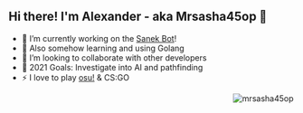 ## Hi there! I'm Alexander - aka Mrsasha45op 👋

- 🔭 I’m currently working on the [Sanek Bot][sanek]!
- 🌱 Also somehow learning and using Golang
- 👯 I’m looking to collaborate with other developers
- 🧐 2021 Goals: Investigate into AI and pathfinding
- ⚡ I love to play [osu!][osu] & CS:GO

<img align="right" src="https://github-readme-stats.vercel.app/api?username=mrsasha45op&show_icons=true&theme=tokyonight" alt="mrsasha45op" />


[osu]: https://osu.ppy.sh/users/12289422
[twitch]: https://twitch.tv/mrsasha45op
[sanek]: https://sanek.tech
